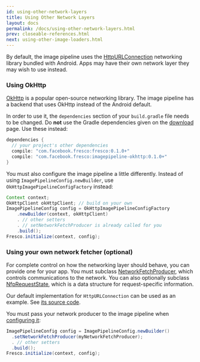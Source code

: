 ```yaml
---
id: using-other-network-layers
title: Using Other Network Layers
layout: docs
permalink: /docs/using-other-network-layers.html
prev: closeable-references.html
next: using-other-image-loaders.html
---
```


By default, the image pipeline uses the [HttpURLConnection](https://developer.android.com/training/basics/network-ops/connecting.html) networking library bundled with Android. Apps may have their own network layer they may wish to use instead.

### Using OkHttp

[OkHttp](http://square.github.io/okhttp) is a popular open-source networking library. The image pipeline has a backend that uses OkHttp instead of the Android default.

In order to use it, the `dependencies` section of your `build.gradle` file needs to be changed. Do **not** use the Gradle dependencies given on the [download](download-fresco.html) page. Use these instead:

```groovy
dependencies {
  // your project's other dependencies
  compile: "com.facebook.fresco:fresco:0.1.0+"
  compile: "com.facebook.fresco:imagepipeline-okhttp:0.1.0+"
}
```

You must also configure the image pipeline a little differently. Instead of using `ImagePipelineConfig.newBuilder`, use `OkHttpImagePipelineConfigFactory` instead:

```java
Context context;
OkHttpClient okHttpClient; // build on your own
ImagePipelineConfig config = OkHttpImagePipelineConfigFactory
    .newBuilder(context, okHttpClient)
    . // other setters
    . // setNetworkFetchProducer is already called for you
    .build();
Fresco.initialize(context, config);
```    


### Using your own network fetcher (optional)

For complete control on how the networking layer should behave, you can provide one for your app. You must subclass [NetworkFetchProducer](../javadoc/reference/com/facebook/imagepipeline/producers/NetworkFetchProducer.html), which controls communications to the network. You can also optionally subclass [NfpRequestState](../javadoc/reference/com/facebook/imagepipeline/producers/NfpRequestState.html), which is a data structure for request-specific information.

Our default implementation for `HttpURLConnection` can be used as an example. See [its source code](https://github.com/facebook/fresco/blob/master/imagepipeline/src/main/java/com/facebook/imagepipeline/producers/HttpURLConnectionNetworkFetchProducer.java).

You must pass your network producer to the image pipeline when [configuring it](configuring-image-pipeline.html):

```java
ImagePipelineConfig config = ImagePipelineConfig.newBuilder()
  .setNetworkFetchProducer(myNetworkFetchProducer);
  . // other setters
  .build();
Fresco.initialize(context, config);
```
